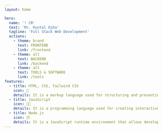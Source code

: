 ```yaml
---
layout: home

hero:
  name: '! CR'
  text: 'Mr. Kuntal Ojha'
  tagline: 'Full Stack Web Development'
  actions:
    - theme: brand
      text: FRONTEND
      link: /frontend
    - theme: alt
      text: BACKEND
      link: /backend
    - theme: alt
      text: TOOLS & SOFTWARE
      link: /tools
features:
  - title: HTML, CSS, Tailwind CSS
    icon: 🎨
    details: It is a markup language used for structuring and presenting content on the World Wide Web.
  - title: JavaScript
    icon: 👨‍💻
    details: It is a programming language used for creating interactive effects within and around HTML and XML documents.
  - title: Node.js
    icon: 📦
    details: It is a JavaScript runtime environment that allows developers to run JavaScript code outside of a web browser, on the server-side.
---
```

